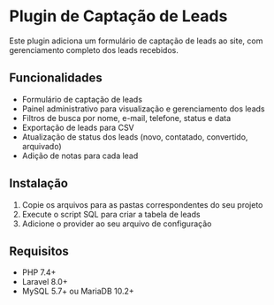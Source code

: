# Plugin de Captação de Leads

Este plugin adiciona um formulário de captação de leads ao site, com gerenciamento completo dos leads recebidos.

## Funcionalidades

- Formulário de captação de leads
- Painel administrativo para visualização e gerenciamento dos leads
- Filtros de busca por nome, e-mail, telefone, status e data
- Exportação de leads para CSV
- Atualização de status dos leads (novo, contatado, convertido, arquivado)
- Adição de notas para cada lead

## Instalação

1. Copie os arquivos para as pastas correspondentes do seu projeto
2. Execute o script SQL para criar a tabela de leads
3. Adicione o provider ao seu arquivo de configuração

## Requisitos

- PHP 7.4+
- Laravel 8.0+
- MySQL 5.7+ ou MariaDB 10.2+
